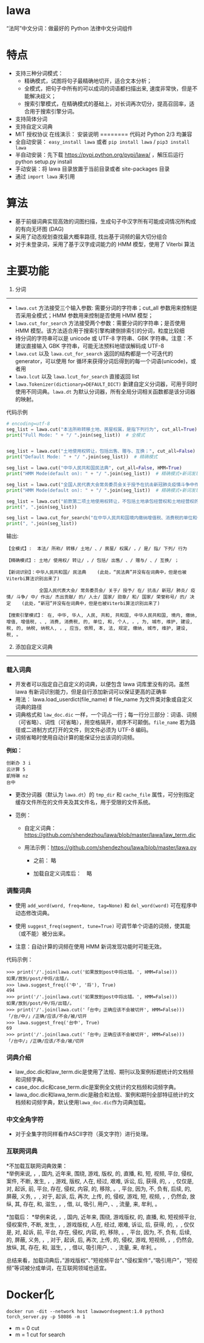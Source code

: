 # lawa
“法阿”中文分词：做最好的 Python 法律中文分词组件

特点
====
-  支持三种分词模式：
   -  精确模式，试图将句子最精确地切开，适合文本分析；
   -  全模式，把句子中所有的可以成词的词语都扫描出来,
      速度非常快，但是不能解决歧义；
   -  搜索引擎模式，在精确模式的基础上，对长词再次切分，提高召回率，适合用于搜索引擎分词。
-  支持简体分词
-  支持自定义词典
-  MIT 授权协议
在线演示： 
安装说明
========
代码对 Python 2/3 均兼容
-  全自动安装： ``easy_install lawa`` 或者 ``pip install lawa`` / ``pip3 install lawa``
-  半自动安装：先下载 https://pypi.python.org/pypi/lawa/ ，解压后运行
   python setup.py install
-  手动安装：将 lawa 目录放置于当前目录或者 site-packages 目录
-  通过 ``import lawa`` 来引用

算法
========
* 基于前缀词典实现高效的词图扫描，生成句子中汉字所有可能成词情况所构成的有向无环图 (DAG)
* 采用了动态规划查找最大概率路径, 找出基于词频的最大切分组合
* 对于未登录词，采用了基于汉字成词能力的 HMM 模型，使用了 Viterbi 算法

主要功能
=======
1. 分词
--------
* `lawa.cut` 方法接受三个输入参数: 需要分词的字符串；cut_all 参数用来控制是否采用全模式；HMM 参数用来控制是否使用 HMM 模型；
* `lawa.cut_for_search` 方法接受两个参数：需要分词的字符串；是否使用 HMM 模型。该方法适合用于搜索引擎构建倒排索引的分词，粒度比较细
* 待分词的字符串可以是 unicode 或 UTF-8 字符串、GBK 字符串。注意：不建议直接输入 GBK 字符串，可能无法预料地错误解码成 UTF-8
* `lawa.cut` 以及 `lawa.cut_for_search` 返回的结构都是一个可迭代的 generator，可以使用 for 循环来获得分词后得到的每一个词语(unicode)，或者用
* `lawa.lcut` 以及 `lawa.lcut_for_search` 直接返回 list
* `lawa.Tokenizer(dictionary=DEFAULT_DICT)` 新建自定义分词器，可用于同时使用不同词典。`lawa.dt` 为默认分词器，所有全局分词相关函数都是该分词器的映射。

代码示例

```python
# encoding=utf-8
seg_list = lawa.cut("本法所称转移土地、房屋权属，是指下列行为", cut_all=True)
print("Full Mode: " + "/ ".join(seg_list))  # 全模式


seg_list = lawa.cut("土地使用权转让，包括出售、赠与、互换；", cut_all=False)
print("Default Mode: " + "/ ".join(seg_list))  # 精确模式

seg_list = lawa.cut("中华人民共和国民法典", cut_all=False, HMM=True)
print("HMM Mode(default on): " + "/ ".join(seg_list))  # 精确模式+新词发现模型(默认开启)

seg_list = lawa.cut("全国人民代表大会常务委员会关于授予在抗击新冠肺炎疫情斗争中作出杰出贡献的人士国家勋章和国家荣誉称号的决定", cut_all=False, HMM=True)
print("HMM Mode(default on): " + "/ ".join(seg_list))  # 精确模式+新词发现模型(默认开启)

seg_list = lawa.cut("前款第二项土地使用权转让，不包括土地承包经营权和土地经营权的转移。")  # 默认是精确模式
print(", ".join(seg_list))

seg_list = lawa.cut_for_search("在中华人民共和国境内缴纳增值税、消费税的单位和个人，为城市维护建设税的纳税人，应当依照本法规定缴纳城市维护建设税。")  # 搜索引擎模式
print(", ".join(seg_list))
```

输出:

    【全模式】:  本法/ 所称/ 转移/ 土地/ 、/ 房屋/ 权属/ ，/ 是/ 指/ 下列/ 行为

    【精确模式】: 土地/ 使用权/ 转让/ ，/ 包括/ 出售/ 、/ 赠与/ 、/ 互换/ ；

    【新词识别】：中华人民共和国/ 民法典    (此处，“民法典”并没有在词典中，但是也被Viterbi算法识别出来了)
    
                全国人民代表大会/ 常务委员会/ 关于/ 授予/ 在/ 抗击/ 新冠/ 肺炎/ 疫情/ 斗争/ 中/ 作出/ 杰出贡献/ 的/ 人士/ 国家/ 勋章/ 和/ 国家/ 荣誉称号/ 的/ 决定    (此处，“新冠”并没有在词典中，但是也被Viterbi算法识别出来了)

    【搜索引擎模式】： 在, 中华, 华人, 人民, 共和, 共和国, 中华人民共和国, 境内, 缴纳, 增值, 增值税, 、, 消费, 消费税, 的, 单位, 和, 个人, ，, 为, 城市, 维护, 建设, 税, 的, 纳税, 纳税人, ，, 应当, 依照, 本, 法, 规定, 缴纳, 城市, 维护, 建设, 税, 。

2. 添加自定义词典
----------------

### 载入词典

* 开发者可以指定自己自定义的词典，以便包含 lawa 词库里没有的词。虽然 lawa 有新词识别能力，但是自行添加新词可以保证更高的正确率
* 用法： lawa.load_userdict(file_name) # file_name 为文件类对象或自定义词典的路径
* 词典格式和 `law_doc.dic` 一样，一个词占一行；每一行分三部分：词语、词频（可省略）、词性（可省略），用空格隔开，顺序不可颠倒。`file_name` 若为路径或二进制方式打开的文件，则文件必须为 UTF-8 编码。
* 词频省略时使用自动计算的能保证分出该词的词频。

**例如：**

```
创新办 3 i
云计算 5
凱特琳 nz
台中
```

* 更改分词器（默认为 `lawa.dt`）的 `tmp_dir` 和 `cache_file` 属性，可分别指定缓存文件所在的文件夹及其文件名，用于受限的文件系统。

* 范例：

    * 自定义词典：https://github.com/shendezhou/lawa/blob/master/lawa/law_term.dic

    * 用法示例：https://github.com/shendezhou/lawa/blob/master/lawa.py


        * 之前： 略

        * 加载自定义词库后：　略 

### 调整词典

* 使用 `add_word(word, freq=None, tag=None)` 和 `del_word(word)` 可在程序中动态修改词典。
* 使用 `suggest_freq(segment, tune=True)` 可调节单个词语的词频，使其能（或不能）被分出来。

* 注意：自动计算的词频在使用 HMM 新词发现功能时可能无效。

代码示例：

```pycon
>>> print('/'.join(lawa.cut('如果放到post中将出错。', HMM=False)))
如果/放到/post/中将/出错/。
>>> lawa.suggest_freq(('中', '将'), True)
494
>>> print('/'.join(lawa.cut('如果放到post中将出错。', HMM=False)))
如果/放到/post/中/将/出错/。
>>> print('/'.join(lawa.cut('「台中」正确应该不会被切开', HMM=False)))
「/台/中/」/正确/应该/不会/被/切开
>>> lawa.suggest_freq('台中', True)
69
>>> print('/'.join(lawa.cut('「台中」正确应该不会被切开', HMM=False)))
「/台中/」/正确/应该/不会/被/切开
```

### 词典介绍

* law_doc.dic和law_term.dic是使用了法规、期刊以及案例标题统计的文档频和词频字典。
* case_doc.dic和case_term.dic是案例全文统计的文档频和词频字典。
* lawa_doc.dic和lawa_term.dic是融合和法规、案例和期刊全部特征统计的文档频和词频字典，默认使用`lawa_doc.dic`作为词典加载。

### 中文全角字符

* 对于全集字符同样看作ASCII字符（英文字符）进行处理。

### 互联网词典

*不加载互联网词典效果：  
*举例来说, ，, 国内, 近年来, 围绕, 游戏, 版权, 的, 直播, 和, 短, 视频, 平台, 侵权, 案件, 不断, 发生, ，, 游戏, 版权, 人在, 经过, 艰难, 诉讼, 后, 获得, 的, ，, 仅仅是, 对, 起诉, 前, 平台, 存在, 侵权, 内容, 的, 移除, 。, 平台, 因为, 不, 负有, 后续, 的, 屏蔽, 义务, ，, 对于, 起诉, 后, 再次, 上传, 的, 侵权, 游戏, 短, 视频, ，, 仍然会, 放纵, 其, 存在, 和, 滋生, ，, 借, 以, 吸引, 用户, 、, 流量, 来, 牟利, 。

*加载后：
*举例来说, ，, 国内, 近年来, 围绕, 游戏版权, 的, 直播, 和, 短视频平台, 侵权案件, 不断, 发生, ，, 游戏版权, 人在, 经过, 艰难, 诉讼, 后, 获得, 的, ，, 仅仅是, 对, 起诉, 前, 平台, 存在, 侵权, 内容, 的, 移除, 。, 平台, 因为, 不, 负有, 后续, 的, 屏蔽, 义务, ，, 对于, 起诉, 后, 再次, 上传, 的, 侵权, 游戏, 短视频, ，, 仍然会, 放纵, 其, 存在, 和, 滋生, ，, 借以, 吸引用户, 、, 流量, 来, 牟利, 。

总结来看，加载词典后，”游戏版权“、”短视频平台“、”侵权案件“，”吸引用户”，“短视频”等词被分成单词，在互联网领域也适宜。

# Docker化
`docker run -dit --network host lawawordsegment:1.0 python3 torch_server.py -p 58086 -m 1`

* m = 0 cut
* m = 1 cut for search